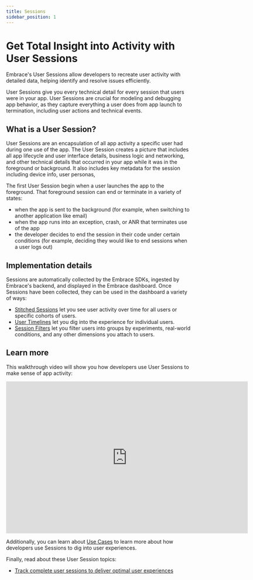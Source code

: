 ```yaml
---
title: Sessions
sidebar_position: 1
---
```


# Get Total Insight into Activity with User Sessions

Embrace's User Sessions allow developers to recreate user activity with detailed data, helping identify and resolve issues efficiently.

User Sessions give you every technical detail for every session that users were in your app. User Sessions are crucial for modeling and debugging app behavior, as they capture everything a user does from app launch to termination, including user actions and technical events. 

## What is a User Session?

User Sessions are an encapsulation of all app activity a specific user had during one use of the app. The User Session creates a picture that includes all app lifecycle and user interface details, business logic and networking, and other technical details that occurred in your app while it was in the foreground or background. It also includes key metadata for the session including device info, user personas, 

The first User Session begin when a user launches the app to the foreground. That foreground session can end or terminate in a variety of states:

- when the app is sent to the background (for example, when switching to another application like email)
- when the app runs into an exception, crash, or ANR that terminates use of the app
- the developer decides to end the session in their code under certain conditions (for example, deciding they would like to end sessions when a user logs out)
<!-- TODO Add details of background sessions. -->

## Implementation details

Sessions are automatically collected by the Embrace SDKs, ingested by Embrace's backend, and displayed in the Embrace dashboard. Once Sessions have been collected, they can be used in the dashboard a variety of ways:

- [Stitched Sessions](/product/sessions/stitched-sessions.md) let you see user activity over time for all users or specific cohorts of users.
- [User Timelines](/product/sessions/user-timeline.md) let you dig into the experience for individual users.
- [Session Filters](/product/sessions//filter-sessions.md) let you filter users into groups by experiments, real-world conditions, and any other dimensions you attach to users.

## Learn more

This walkthrough video will show you how developers use User Sessions to make sense of app activity:

<div>
    <iframe width="660" height="415" src="https://www.youtube.com/embed/uoiWh7ZEOtA" title="YouTube video player" frameborder="0" allow="accelerometer; autoplay; clipboard-write; encrypted-media; gyroscope; picture-in-picture; web-share" referrerpolicy="strict-origin-when-cross-origin" allowfullscreen></iframe>
</div>


Additionally, you can learn about [Use Cases](/product/sessions/use-cases.md) to learn more about how developers use Sessions to dig into user experiences.

Finally, read about these User Session topics:
- [Track complete user sessions to deliver optimal user experiences](https://embrace.io/blog/track-complete-user-sessions-to-deliver-optimal-mobile-experiences/)

